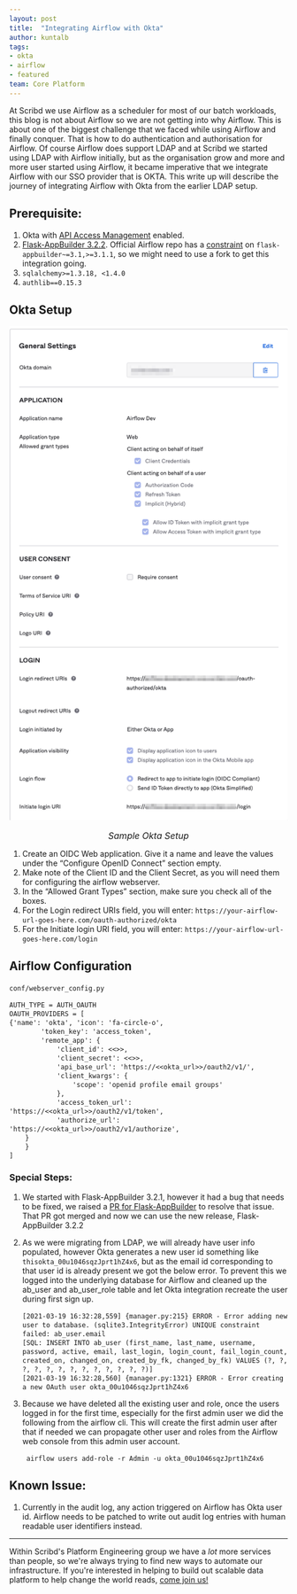 ```yaml
---
layout: post
title:  "Integrating Airflow with Okta"
author: kuntalb
tags:
- okta
- airflow
- featured
team: Core Platform
---
```



At Scribd we use Airflow as a scheduler for most of our batch workloads, this blog is not about Airflow so we are not getting into why Airflow. This is about one of the biggest challenge that we faced while using Airflow and finally conquer. That is how to do authentication and authorisation for Airflow. Of course Airflow does support LDAP and at Scribd we started using LDAP with Airflow initially, but as the organisation grow and more and more user started using Airflow, it became imperative that we integrate Airflow with our SSO provider that is OKTA. This write up will describe the journey of integrating Airflow with Okta from the earlier LDAP setup.


## Prerequisite:
1. Okta with [API Access Management](https://developer.okta.com/docs/concepts/api-access-management/) enabled.
1. [Flask-AppBuilder
   3.2.2](https://github.com/dpgaspar/Flask-AppBuilder/tree/v3.2.2). Official
   Airflow repo has a
   [constraint](https://github.com/apache/airflow/blob/master/setup.cfg#L97) on
   `flask-appbuilder~=3.1,>=3.1.1`, so we might need to use a fork to get this
   integration going.
1. `sqlalchemy>=1.3.18, <1.4.0`
1. `authlib==0.15.3`

## Okta Setup

![Sample Okta Setup](/post-images/2021-04-okta-airflow/sample-okta-setup.png)
<font size="3"><center><i>Sample Okta Setup </i></center></font>

1. Create an OIDC Web application. Give it a name and leave the values under the “Configure OpenID Connect” section empty.
1. Make note of the Client ID and the Client Secret, as you will need them for configuring the airflow webserver.
1. In the “Allowed Grant Types” section, make sure you check all of the boxes.
1. For the Login redirect URIs field, you will enter: `https://your-airflow-url-goes-here.com/oauth-authorized/okta`
1. For the Initiate login URI field, you will enter: `https://your-airflow-url-goes-here.com/login`

## Airflow Configuration

`conf/webserver_config.py`

    AUTH_TYPE = AUTH_OAUTH
    OAUTH_PROVIDERS = [
    {'name': 'okta', 'icon': 'fa-circle-o',
            'token_key': 'access_token',
            'remote_app': {
                'client_id': <<>>,
                'client_secret': <<>>,
                'api_base_url': 'https://<<okta_url>>/oauth2/v1/',
                'client_kwargs': {
                    'scope': 'openid profile email groups'
                },
                'access_token_url': 'https://<<okta_url>>/oauth2/v1/token',
                'authorize_url': 'https://<<okta_url>>/oauth2/v1/authorize',
        }
        }
    ]

### Special Steps:


1. We started with Flask-AppBuilder 3.2.1, however it had a bug that needs to
   be fixed, we raised a [PR for Flask-AppBuilder](https://github.com/dpgaspar/Flask-AppBuilder/pull/1589) to resolve that issue. That PR got
   merged and now we can use the new release, Flask-AppBuilder 3.2.2

2. As we were migrating from LDAP, we will already have user info populated,
   however Okta generates a new user id something like
   `thisokta_00u1046sqzJprt1hZ4x6`, but as the email id corresponding to that
   user id is already present we got the below error. To prevent this we logged
   into the underlying database for Airflow and cleaned up the ab_user and
   ab_user_role table and let Okta integration recreate the user during first
   sign up.

    ```
    [2021-03-19 16:32:28,559] {manager.py:215} ERROR - Error adding new user to database. (sqlite3.IntegrityError) UNIQUE constraint failed: ab_user.email
    [SQL: INSERT INTO ab_user (first_name, last_name, username, password, active, email, last_login, login_count, fail_login_count, created_on, changed_on, created_by_fk, changed_by_fk) VALUES (?, ?, ?, ?, ?, ?, ?, ?, ?, ?, ?, ?, ?)]
    [2021-03-19 16:32:28,560] {manager.py:1321} ERROR - Error creating a new OAuth user okta_00u1046sqzJprt1hZ4x6
    ```
3. Because we have deleted all the existing user and role, once the users logged in for the first time, especially for the first admin user we did the following from the airflow cli. This will create the first admin user after that if needed we can propagate other user and roles from the Airflow web console from this admin user account.
    ```
     airflow users add-role -r Admin -u okta_00u1046sqzJprt1hZ4x6
    ```

## Known Issue:

1. Currently in the audit log, any action triggered on Airflow has Okta user id. Airflow needs to be patched to write out audit log entries with human readable user identifiers instead.

---

Within Scribd's Platform Engineering group we have a *lot* more services than
people, so we're always trying to find new ways to automate our infrastructure.
If you're interested in helping to build out scalable data platform to help
change the world reads, [come join us!](/careers/#open-positions)
